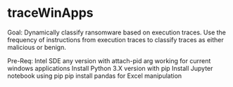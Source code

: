 # traceWinApps

Goal:
Dynamically classify ransomware based on execution traces.
Use the frequency of instructions from execution traces to classify traces as either malicious or benign.

Pre-Req:
Intel SDE any version with attach-pid arg working for current windows applications
Install Python 3.X version with pip
Install Jupyter notebook using pip
pip install pandas for Excel manipulation
